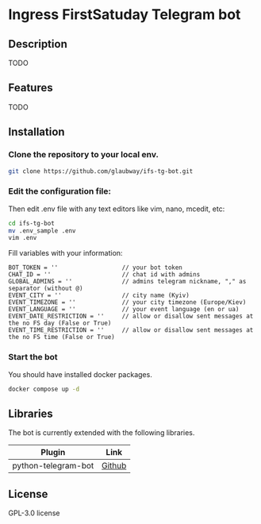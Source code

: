 # Ingress FirstSatuday Telegram bot

## Description

TODO

## Features

TODO

## Installation

### Clone the repository to your local env.

```sh
git clone https://github.com/glaubway/ifs-tg-bot.git
```

### Edit the configuration file:

Then edit .env file with any text editors like vim, nano, mcedit, etc:

```sh
cd ifs-tg-bot
mv .env_sample .env
vim .env
```

Fill variables with your information:

```
BOT_TOKEN = ''                  // your bot token
CHAT_ID = ''                    // chat id with admins
GLOBAL_ADMINS = ''              // admins telegram nickname, "," as separator (without @)
EVENT_CITY = ''                 // city name (Kyiv)
EVENT_TIMEZONE = ''             // your city timezone (Europe/Kiev)
EVENT_LANGUAGE = ''             // your event language (en or ua) 
EVENT_DATE_RESTRICTION = ''     // allow or disallow sent messages at the no FS day (False or True)
EVENT_TIME_RESTRICTION = ''     // allow or disallow sent messages at the no FS time (False or True)
```

### Start the bot

You should have installed docker packages.
```sh
docker compose up -d
```

## Libraries

The bot is currently extended with the following libraries.

| Plugin | Link |
| ------ | ------ |
| python-telegram-bot | [Github](https://github.com/python-telegram-bot/python-telegram-bot/) |

## License

GPL-3.0 license

